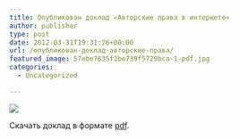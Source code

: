 ```yaml
---
title: Опубликован доклад «Авторские права в интернете»
author: publisher
type: post
date: 2012-03-31T19:31:26+00:00
url: /опубликован-доклад-авторские-права/
featured_image: 57ebe7635f1be739f5729bca-1-pdf.jpg
categories:
  - Uncategorized

---
```

![](/57ebe7635f1be739f5729bca-1-pdf.jpg)

Скачать доклад в формате [pdf](/57ebe7635f1be739f5729bca-1.pdf).